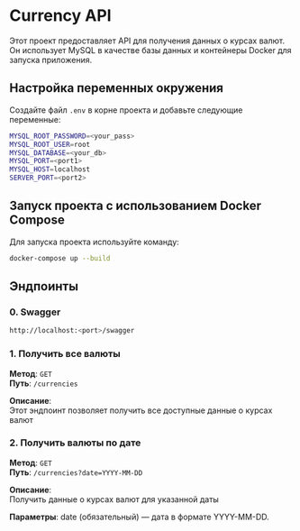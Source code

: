 # Currency API

Этот проект предоставляет API для получения данных о курсах валют. Он использует MySQL в качестве базы данных и контейнеры Docker для запуска приложения.

## Настройка переменных окружения

Создайте файл `.env` в корне проекта и добавьте следующие переменные:

```bash
MYSQL_ROOT_PASSWORD=<your_pass>
MYSQL_ROOT_USER=root
MYSQL_DATABASE=<your_db>
MYSQL_PORT=<port1>
MYSQL_HOST=localhost
SERVER_PORT=<port2>
```

## Запуск проекта с использованием Docker Compose

Для запуска проекта используйте команду:

```bash
docker-compose up --build
```

## Эндпоинты

### 0. Swagger

```bash
http://localhost:<port>/swagger
```

### 1. Получить все валюты

**Метод**: `GET`  
**Путь**: `/currencies`  

**Описание**:  
Этот эндпоинт позволяет получить все доступные данные о курсах валют

### 2. Получить валюты по дате

**Метод**: `GET`  
**Путь**: `/currencies?date=YYYY-MM-DD`  

**Описание**:  
Получить данные о курсах валют для указанной даты

**Параметры**:
date (обязательный) — дата в формате YYYY-MM-DD.

